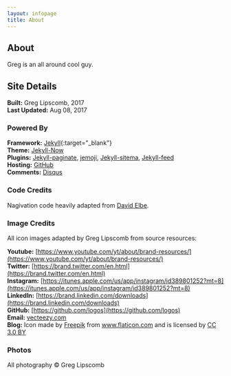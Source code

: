 ```yaml
---
layout: infopage
title: About
---
```


## About

Greg is an all around cool guy. 

## Site Details   
  
**Built:** 			Greg Lipscomb, 2017  
**Last Updated:** 	Aug 08, 2017

### Powered By  
  
**Framework:** 	[Jekyll](https://jekyllrb.com/){:target="_blank"}   
**Theme:**		[Jekyll-Now](https://github.com/barryclark/jekyll-now)  
**Plugins:**	[Jekyll-paginate](https://rubygems.org/gems/jekyll-paginate),
                [jemoji](https://rubygems.org/gems/jemoji),
				[Jekyll-sitema](https://rubygems.org/gems/jekyll-sitemap),
				[Jekyll-feed](https://rubygems.org/gems/jekyll-feed)  
**Hosting:**	[GitHub](https://github.com/)  
**Comments:**	[Disqus](https://disqus.com/)

### Code Credits  
  
Nagivation code heavily adapted from [David Elbe](http://david.elbe.me/jekyll/2015/06/20/how-to-link-to-next-and-previous-post-with-jekyll.html).  

### Image Credits   

All icon images adapted by Greg Lipscomb from source resources:  

**Youtube:**	[https://www.youtube.com/yt/about/brand-resources/](https://www.youtube.com/yt/about/brand-resources/)  
**Twitter:**	[https://brand.twitter.com/en.html](https://brand.twitter.com/en.html)  
**Instagram:**  [https://itunes.apple.com/us/app/instagram/id389801252?mt=8](https://itunes.apple.com/us/app/instagram/id389801252?mt=8)  
**LinkedIn:**	[https://brand.linkedin.com/downloads](https://brand.linkedin.com/downloads)  
**GitHub:**		[https://github.com/logos](https://github.com/logos)  
**Email:**		<a rel="nofollow" href="https://www.Vecteezy.com/">vecteezy.com</a>  
**Blog:**		Icon made by <a href="http://www.freepik.com" title="Freepik">Freepik</a> from <a href="https://www.flaticon.com/" title="Flaticon">www.flaticon.com</a> and is licensed by <a href="http://creativecommons.org/licenses/by/3.0/" title="Creative Commons BY 3.0" target="_blank">CC 3.0 BY</a>

### Photos

All photography © Greg Lipscomb